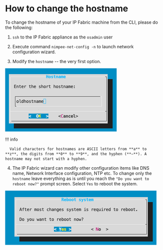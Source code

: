 # How to change the hostname

To change the hostname of your IP Fabric machine from the CLI, please do the following:

1. `ssh` to the IP Fabric appliance as the `osadmin` user

2. Execute command `nimpee-net-config -n` to launch network configuration wizard.

3. Modify the `hostname` -- the very first option.

  ![change_hostname2](change_hostname2.png)

  !!! info

      Valid characters for hostnames are ASCII letters from **a** to **z**, the digits from **0** to **9**, and the hyphen (**−**). A hostname may not start with a hyphen.

4. The IP Fabric wizard can modify other configuration items like DNS name, Network Interface configuration, NTP etc. To change only the `hostname` leave everything as is until you reach the `"Do you want to reboot now?"` prompt screen. Select `Yes` to reboot the system.

  ![change_hostname4](change_hostname4.png)
